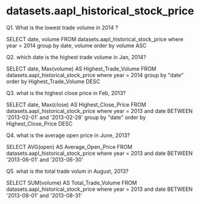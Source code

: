 # datasets.aapl_historical_stock_price


Q1. What is the lowest trade volume in 2014 ?

SELECT date, 
volume
FROM datasets.aapl_historical_stock_price
where year = 2014
group by date, volume
order by volume ASC

Q2. which date is the highest trade volume in Jan, 2014? 

SELECT date,
Max(volume) AS Highest_Trade_Volume 
FROM datasets.aapl_historical_stock_price
where year = 2014
group by "date"
order by Highest_Trade_Volume DESC

Q3. what is the highest close price in Feb, 2013?

SELECT date,
Max(close) AS Highest_Close_Price
FROM datasets.aapl_historical_stock_price
where year = 2013 and date  BETWEEN '2013-02-01' and '2013-02-28'
group by "date"
order by Highest_Close_Price DESC

Q4. what is the average open price in June, 2013?

SELECT 
AVG(open) AS Average_Open_Price
FROM datasets.aapl_historical_stock_price
where year = 2013 and date  BETWEEN '2013-06-01' and '2013-06-30'

Q5. what is the total trade volum in August, 2013?

SELECT 
SUM(volume) AS Total_Trade_Volume
FROM datasets.aapl_historical_stock_price
where year = 2013 and date  BETWEEN '2013-08-01' and '2013-08-31'
